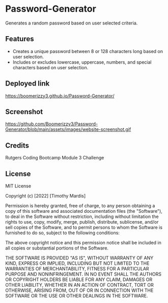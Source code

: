 # Password-Generator

Generates a random password based on user selected criteria.

## Features

- Creates a unique password between 8 or 128 characters long based on user selection.
- Includes or excludes lowercase, uppercase, numbers, and special characters based on user selection.

## Deployed link

https://boomerizzy3.github.io/Password-Generator/

## Screenshot

https://github.com/Boomerizzy3/Password-Generator/blob/main/assets/images/website-screenshot.gif

## Credits

Rutgers Coding Bootcamp Module 3 Challenge

## License

MIT License

Copyright (c) [2022] [Timothy Mardis]

Permission is hereby granted, free of charge, to any person obtaining a copy
of this software and associated documentation files (the "Software"), to deal
in the Software without restriction, including without limitation the rights
to use, copy, modify, merge, publish, distribute, sublicense, and/or sell
copies of the Software, and to permit persons to whom the Software is
furnished to do so, subject to the following conditions:

The above copyright notice and this permission notice shall be included in all
copies or substantial portions of the Software.

THE SOFTWARE IS PROVIDED "AS IS", WITHOUT WARRANTY OF ANY KIND, EXPRESS OR
IMPLIED, INCLUDING BUT NOT LIMITED TO THE WARRANTIES OF MERCHANTABILITY,
FITNESS FOR A PARTICULAR PURPOSE AND NONINFRINGEMENT. IN NO EVENT SHALL THE
AUTHORS OR COPYRIGHT HOLDERS BE LIABLE FOR ANY CLAIM, DAMAGES OR OTHER
LIABILITY, WHETHER IN AN ACTION OF CONTRACT, TORT OR OTHERWISE, ARISING FROM,
OUT OF OR IN CONNECTION WITH THE SOFTWARE OR THE USE OR OTHER DEALINGS IN THE
SOFTWARE.

